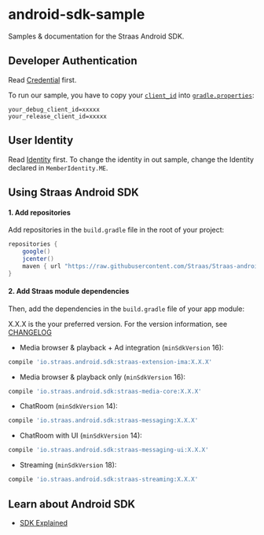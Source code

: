 # android-sdk-sample
Samples & documentation for the Straas Android SDK.

Developer Authentication
-----
Read [Credential](https://github.com/Straas/Straas-android-sdk-sample/wiki/SDK-Credential) first.

To run our sample, you have to copy your [`client_id`](https://github.com/Straas/Straas-android-sdk-sample/wiki/SDK-Credential#get-client-id) into [`gradle.properties`](https://github.com/Straas/Straas-android-sdk-sample/blob/master/gradle.properties#L8):
```
your_debug_client_id=xxxxx
your_release_client_id=xxxxx
```

User Identity
-----
Read [Identity](https://github.com/Straas/Straas-android-sdk-sample/wiki/User-Identity) first.
To change the identity in out sample, change the Identity declared in `MemberIdentity.ME`.

Using Straas Android SDK
-----
#### 1. Add repositories ####

Add repositories in the `build.gradle` file in the root of your project:

```gradle
repositories {
    google()
    jcenter()
    maven { url "https://raw.githubusercontent.com/Straas/Straas-android-sdk-releases/main" }
}
```

#### 2. Add Straas module dependencies ####

Then, add the dependencies in the `build.gradle` file of your app module:

X.X.X is the your preferred version. For the version information, see
[CHANGELOG](https://github.com/Straas/Straas-android-sdk-sample/blob/master/CHANGELOG.md)

- Media browser & playback + Ad integration (`minSdkVersion` 16):
```gradle
compile 'io.straas.android.sdk:straas-extension-ima:X.X.X'
```

- Media browser & playback only (`minSdkVersion` 16):
```gradle
compile 'io.straas.android.sdk:straas-media-core:X.X.X'
```

- ChatRoom  (`minSdkVersion` 14):
```gradle
compile 'io.straas.android.sdk:straas-messaging:X.X.X'
```

- ChatRoom with UI (`minSdkVersion` 14):
```gradle
compile 'io.straas.android.sdk:straas-messaging-ui:X.X.X'
```

- Streaming (`minSdkVersion` 18):
```gradle
compile 'io.straas.android.sdk:straas-streaming:X.X.X'
```

Learn about Android SDK
------------------
- [SDK Explained](https://github.com/Straas/android-sdk-sample/wiki)
